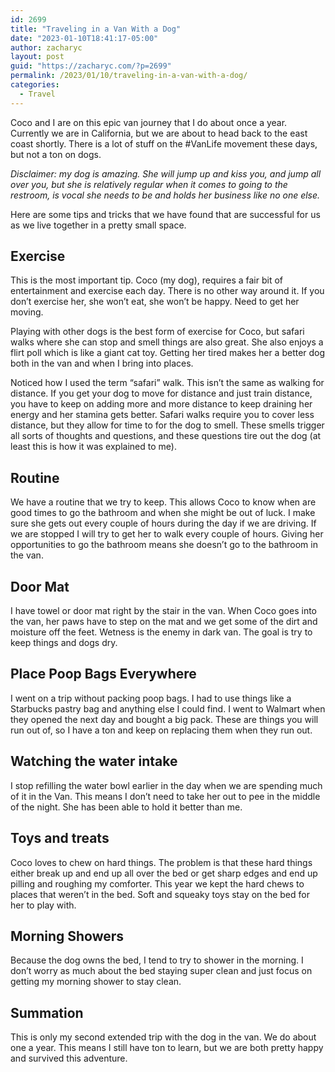 ```yaml
---
id: 2699
title: "Traveling in a Van With a Dog"
date: "2023-01-10T18:41:17-05:00"
author: zacharyc
layout: post
guid: "https://zacharyc.com/?p=2699"
permalink: /2023/01/10/traveling-in-a-van-with-a-dog/
categories:
  - Travel
---
```


Coco and I are on this epic van journey that I do about once a year. Currently we are in California, but we are about to head back to the east coast shortly. There is a lot of stuff on the #VanLife movement these days, but not a ton on dogs.

_Disclaimer: my dog is amazing. She will jump up and kiss you, and jump all over you, but she is relatively regular when it comes to going to the restroom, is vocal she needs to be and holds her business like no one else._

Here are some tips and tricks that we have found that are successful for us as we live together in a pretty small space.

## Exercise

This is the most important tip. Coco (my dog), requires a fair bit of entertainment and exercise each day. There is no other way around it. If you don’t exercise her, she won’t eat, she won’t be happy. Need to get her moving.

Playing with other dogs is the best form of exercise for Coco, but safari walks where she can stop and smell things are also great. She also enjoys a flirt poll which is like a giant cat toy. Getting her tired makes her a better dog both in the van and when I bring into places.

Noticed how I used the term “safari” walk. This isn’t the same as walking for distance. If you get your dog to move for distance and just train distance, you have to keep on adding more and more distance to keep draining her energy and her stamina gets better. Safari walks require you to cover less distance, but they allow for time to for the dog to smell. These smells trigger all sorts of thoughts and questions, and these questions tire out the dog (at least this is how it was explained to me).

## Routine

We have a routine that we try to keep. This allows Coco to know when are good times to go the bathroom and when she might be out of luck. I make sure she gets out every couple of hours during the day if we are driving. If we are stopped I will try to get her to walk every couple of hours. Giving her opportunities to go the bathroom means she doesn’t go to the bathroom in the van.

## Door Mat

I have towel or door mat right by the stair in the van. When Coco goes into the van, her paws have to step on the mat and we get some of the dirt and moisture off the feet. Wetness is the enemy in dark van. The goal is try to keep things and dogs dry.

## Place Poop Bags Everywhere

I went on a trip without packing poop bags. I had to use things like a Starbucks pastry bag and anything else I could find. I went to Walmart when they opened the next day and bought a big pack. These are things you will run out of, so I have a ton and keep on replacing them when they run out.

## Watching the water intake

I stop refilling the water bowl earlier in the day when we are spending much of it in the Van. This means I don’t need to take her out to pee in the middle of the night. She has been able to hold it better than me.

## Toys and treats

Coco loves to chew on hard things. The problem is that these hard things either break up and end up all over the bed or get sharp edges and end up pilling and roughing my comforter. This year we kept the hard chews to places that weren’t in the bed. Soft and squeaky toys stay on the bed for her to play with.

## Morning Showers

Because the dog owns the bed, I tend to try to shower in the morning. I don’t worry as much about the bed staying super clean and just focus on getting my morning shower to stay clean.

## Summation

This is only my second extended trip with the dog in the van. We do about one a year. This means I still have ton to learn, but we are both pretty happy and survived this adventure.
